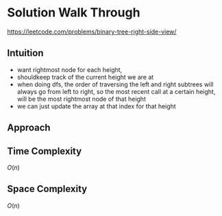 # Solution Walk Through
https://leetcode.com/problems/binary-tree-right-side-view/

## Intuition
- want rightmost node for each height,
- shouldkeep track of the current height we are at
- when doing dfs, the order of traversing the left and right subtrees will always go from left to right, so the most recent call at a certain height, will be the most rightmost node of that height
- we can just update the array at that index for that height 

## Approach

## Time Complexity
$O(n)$

## Space Complexity
$O(n)$



